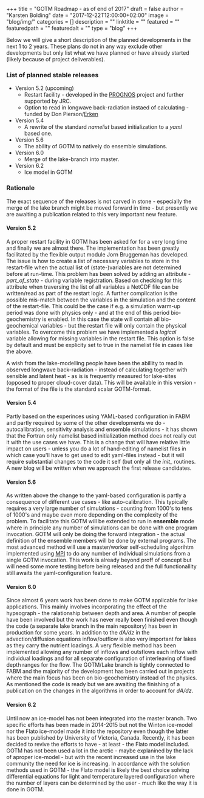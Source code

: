 +++
title = "GOTM Roadmap - as of end of 2017" 
draft = false
author = "Karsten Bolding"
date = "2017-12-22T12:00:00+02:00"
image = "blog/img/"
categories = []
description = ""
linktitle = ""
featured = ""
featuredpath = ""
featuredalt = ""
type = "blog"
+++

Below we will give a short description of the planned developments in the next 1 to 2 years. These plans do not in any way exclude other developments but only list what we have planned or have already started (likely because of project deliverables).

<!--more-->

### List of planned stable releases

  * Version 5.2 (upcoming)
    * Restart facility - developed in the [PROGNOS](http://prognoswater.org) project and further supported by JRC.
    * Option to read in longwave back-radiation instaed of calculating - funded by Don Pierson/[Erken](http://katalog.uu.se/organisation/?orgId=X137:6)
  * Version 5.4
    * A rewrite of the standard *namelist* based initialization to a *yaml* based one.
  * Version 5.6
    * The ability of GOTM to natively do ensemble simulations.
  * Version 6.0
    * Merge of the lake-branch into master.
  * Version 6.2
    * Ice model in GOTM


### Rationale

The exact sequence of the releases is not carved in stone - especially the merge of the lake branch might be moved forward in time - but presently we are awaiting a publication related to this very important new feature.

#### Version 5.2

A proper restart facility in GOTM has been asked for for a very long time and finally we are almost there. The implementation has been greatly facilitated by the flexible output module Jorn Bruggeman has developed. The issue is how to create a list of necessary variables to store in the restart-file when the actual list of (state-)variables are not determined before at run-time. This problem has been solved by adding an attribute - *part_of_state* - during variable registration. Based on checking for this attribute when traversing the list of all variables a NetCDF file can be written/read as part of the restart logic. A further complication is the possible mis-match between the variables in the simulation and the content of the restart-file. This could be the case if e.g. a simulation warm-up period was done with physics only - and at the end of this period bio-geochemistry is enabled. In this case the state will contain all bio-geochemical variables - but the restart file will only contain the physical variables. To overcome this problem we have implemented a *logical* variable allowing for missing variables in the restart file. This option is false by default and must be explicity set to true in the namelist file in cases like the above.

A wish from the lake-modelling people have been the abillity to read in observed longwave back-radiation - instead of calculating together with sensible and latent heat - as is is frequently measured for lake-sites (opposed to proper cloud-cover data). This will be available in this version - the format of the file is the standard scalar GOTM-format.

#### Version 5.4

Partly based on the experinces using YAML-based configuration in FABM and partly required by some of the other developments we do - autocalibration, sensitivity analysis and ensemble simulations - it has shown that the Fortran only namelist based initialization method does not really cut it with the use cases we have. This is a change that will have relative little impact on users - unless you do a lot of hand-editing of namelist files in which case you'll have to get used to edit yaml-files instead - but it will require substantial changes to the code it self (but only all the *init_* routines. A new blog will be written when we approach the first release candidates.

#### Version 5.6

As written above the change to the yaml-based configuration is partly a consequence of different use cases - like auto-calibration. This typically requires a very large number of simulations - counting from 1000's to tens of 1000's and maybe even more depending on the complexity of the problem. To facilitate this GOTM will be extended to run in **ensemble** mode where in principle any number of simulations can be done with one program invocation. GOTM will only be doing the forward integration - the actual definition of the ensemble members will be done by external programs. The most advanced method will use a master/worker self-scheduling algorihtm implemented using [MPI](https://en.wikipedia.org/wiki/Message_Passing_Interface) to do any number of individual simulations from a single GOTM invocation. This work is already beyond proff of concept but will need some more testing before being released and the full functionallity still awaits the yaml-configuration feature.

#### Version 6.0

Since almost 6 years work has been done to make GOTM applicable for lake applications. This mainly involves incorporating the effect of the hypsograph - the ralationship between depth and area. A number of people have been involved but the work has never really been finished even though the code (a separate lake branch in the main repository) has been in production for some years. In addition to the *dA/dz* in the advection/diffusion equations inflow/outflow is also very important for lakes as they carry the nutrient loadings. A very flexible method has been implemented allowing any number of inflows and outsflows each inflow with individual loadings and for all separate configuration of interleaving of fixed depth ranges for the flow. The GOTM/Lake branch is tightly connected to FABM and the majority of the development has been carried out in projects where the main focus has been on bio-geochemistry instead of the physics. As mentioned the code is ready but we are awaiting the finishing of a publication on the changes in the algorithms in order to account for *dA/dz*.

#### Version 6.2
Until now an ice-model has not been integrated into the master branch. Two specific efforts has been made in 2014-2015 but not the Winton ice-model nor the Flato ice-model made it into the repository even though the latter has been published by University of Victoria, Canada. Recently, it has been decided to revive the efforts to have - at least - the Flato model included. GOTM has not been used a lot in the arctic - maybe explanined by the lack of aproper ice-model - but with the recent increased use in the lake community the need for ice is increasing. In accordance with the solution methods used in GOTM - the Flato model is likely the best choice solving differential equations for light and temperature layered configuration where the number of layers can be determined by the user - much like the way it is done in GOTM.
